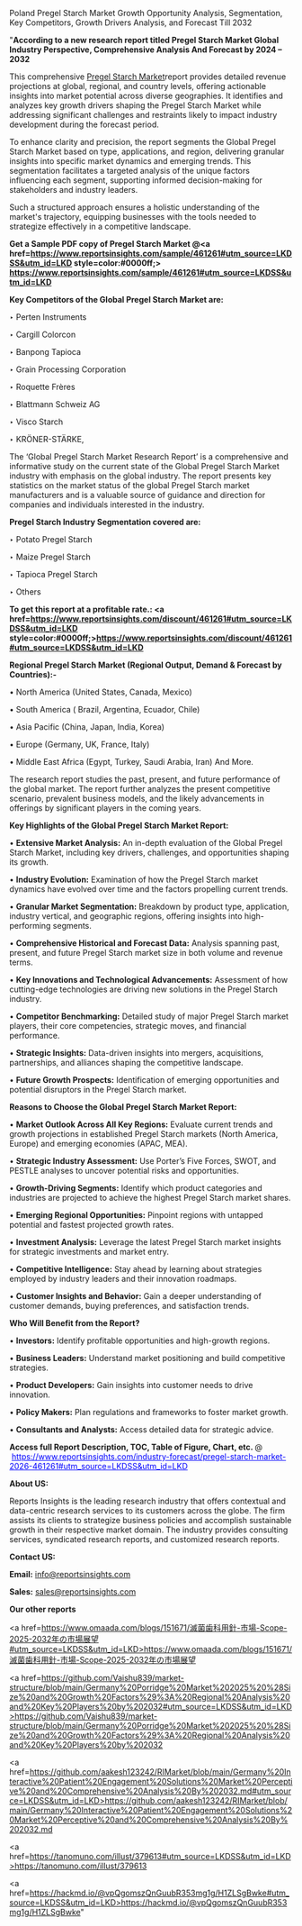 Poland Pregel Starch Market Growth Opportunity Analysis, Segmentation, Key Competitors, Growth Drivers Analysis, and Forecast Till 2032

"<strong>According to a new research report titled Pregel Starch Market Global Industry Perspective, Comprehensive Analysis And Forecast by 2024 – 2032</strong>

This comprehensive <a href=https://www.reportsinsights.com/sample/461261>Pregel Starch Market</a>report provides detailed revenue projections at global, regional, and country levels, offering actionable insights into market potential across diverse geographies. It identifies and analyzes key growth drivers shaping the Pregel Starch Market while addressing significant challenges and restraints likely to impact industry development during the forecast period.

To enhance clarity and precision, the report segments the Global Pregel Starch Market based on type, applications, and region, delivering granular insights into specific market dynamics and emerging trends. This segmentation facilitates a targeted analysis of the unique factors influencing each segment, supporting informed decision-making for stakeholders and industry leaders.

Such a structured approach ensures a holistic understanding of the market's trajectory, equipping businesses with the tools needed to strategize effectively in a competitive landscape.

<strong>Get a Sample PDF copy of Pregel Starch Market </strong><strong>@<a href=https://www.reportsinsights.com/sample/461261#utm_source=LKDSS&utm_id=LKD style=color:#0000ff;> https://www.reportsinsights.com/sample/461261#utm_source=LKDSS&utm_id=LKD</a></strong></font>

<strong>Key Competitors of the Global Pregel Starch Market are:</strong>

‣ Perten Instruments

‣ Cargill Colorcon

‣ Banpong Tapioca

‣ Grain Processing Corporation

‣ Roquette Frères

‣ Blattmann Schweiz AG

‣ Visco Starch

‣ KRÖNER-STÄRKE,

The ‘Global Pregel Starch Market Research Report’ is a comprehensive and informative study on the current state of the Global Pregel Starch Market industry with emphasis on the global industry. The report presents key statistics on the market status of the global Pregel Starch market manufacturers and is a valuable source of guidance and direction for companies and individuals interested in the industry.

<strong>Pregel Starch Industry Segmentation covered are:</strong>

‣ Potato Pregel Starch

‣ Maize Pregel Starch

‣ Tapioca Pregel Starch

‣ Others

<strong>To get this report at a profitable rate.: <a href=https://www.reportsinsights.com/discount/461261#utm_source=LKDSS&utm_id=LKD style=color:#0000ff;>https://www.reportsinsights.com/discount/461261#utm_source=LKDSS&utm_id=LKD</a></strong></font>

<strong>Regional Pregel Starch Market (Regional Output, Demand &amp; Forecast by Countries):-</strong>

• North America (United States, Canada, Mexico)

• South America ( Brazil, Argentina, Ecuador, Chile)

• Asia Pacific (China, Japan, India, Korea)

• Europe (Germany, UK, France, Italy)

• Middle East Africa (Egypt, Turkey, Saudi Arabia, Iran) And More.

The research report studies the past, present, and future performance of the global market. The report further analyzes the present competitive scenario, prevalent business models, and the likely advancements in offerings by significant players in the coming years.

<strong>Key Highlights of the Global Pregel Starch Market Report:</strong>

• <strong>Extensive Market Analysis:</strong> An in-depth evaluation of the Global Pregel Starch Market, including key drivers, challenges, and opportunities shaping its growth.

• <strong>Industry Evolution:</strong> Examination of how the Pregel Starch market dynamics have evolved over time and the factors propelling current trends.

• <strong>Granular Market Segmentation:</strong> Breakdown by product type, application, industry vertical, and geographic regions, offering insights into high-performing segments.

• <strong>Comprehensive Historical and Forecast Data:</strong> Analysis spanning past, present, and future Pregel Starch market size in both volume and revenue terms.

• <strong>Key Innovations and Technological Advancements:</strong> Assessment of how cutting-edge technologies are driving new solutions in the Pregel Starch industry.

• <strong>Competitor Benchmarking:</strong> Detailed study of major Pregel Starch market players, their core competencies, strategic moves, and financial performance.

• <strong>Strategic Insights:</strong> Data-driven insights into mergers, acquisitions, partnerships, and alliances shaping the competitive landscape.

• <strong>Future Growth Prospects:</strong> Identification of emerging opportunities and potential disruptors in the Pregel Starch market.

<strong>Reasons to Choose the Global Pregel Starch Market Report:</strong>

• <strong>Market Outlook Across All Key Regions:</strong> Evaluate current trends and growth projections in established Pregel Starch markets (North America, Europe) and emerging economies (APAC, MEA).

• <strong>Strategic Industry Assessment:</strong> Use Porter’s Five Forces, SWOT, and PESTLE analyses to uncover potential risks and opportunities.

• <strong>Growth-Driving Segments:</strong> Identify which product categories and industries are projected to achieve the highest Pregel Starch market shares.

• <strong>Emerging Regional Opportunities:</strong> Pinpoint regions with untapped potential and fastest projected growth rates.

• <strong>Investment Analysis:</strong> Leverage the latest Pregel Starch market insights for strategic investments and market entry.

• <strong>Competitive Intelligence:</strong> Stay ahead by learning about strategies employed by industry leaders and their innovation roadmaps.

• <strong>Customer Insights and Behavior:</strong> Gain a deeper understanding of customer demands, buying preferences, and satisfaction trends.

<strong>Who Will Benefit from the Report?</strong>

• <strong>Investors:</strong> Identify profitable opportunities and high-growth regions.

• <strong>Business Leaders:</strong> Understand market positioning and build competitive strategies.

• <strong>Product Developers:</strong> Gain insights into customer needs to drive innovation.

• <strong>Policy Makers:</strong> Plan regulations and frameworks to foster market growth.

• <strong>Consultants and Analysts:</strong> Access detailed data for strategic advice.
</ul>
<strong>Access full Report Description, TOC, Table of Figure, Chart, etc. </strong>@  <a href=https://www.reportsinsights.com/industry-forecast/pregel-starch-market-2026-461261#utm_source=LKDSS&utm_id=LKD style=color:#0000ff;>https://www.reportsinsights.com/industry-forecast/pregel-starch-market-2026-461261#utm_source=LKDSS&utm_id=LKD</a></font>

<strong><strong>About US</strong>:</strong>

Reports Insights is the leading research industry that offers contextual and data-centric research services to its customers across the globe. The firm assists its clients to strategize business policies and accomplish sustainable growth in their respective market domain. The industry provides consulting services, syndicated research reports, and customized research reports.

<strong>Contact US:</strong>

<p class=""""><b>Email:</b> <a href=mailto:info@reportsinsights.com>info@reportsinsights.com</a></p>
<p class=""""><b>Sales:</b> <a href=mailto:sales@reportsinsights.com>sales@reportsinsights.com</a></p>

<strong>Our other reports</strong>

<a href=https://www.omaada.com/blogs/151671/滅菌歯科用針-市場-Scope-2025-2032年の市場展望#utm_source=LKDSS&utm_id=LKD>https://www.omaada.com/blogs/151671/滅菌歯科用針-市場-Scope-2025-2032年の市場展望</a>

<a href=https://github.com/Vaishu839/market-structure/blob/main/Germany%20Porridge%20Market%202025%20%28Size%20and%20Growth%20Factors%29%3A%20Regional%20Analysis%20and%20Key%20Players%20by%202032#utm_source=LKDSS&utm_id=LKD>https://github.com/Vaishu839/market-structure/blob/main/Germany%20Porridge%20Market%202025%20%28Size%20and%20Growth%20Factors%29%3A%20Regional%20Analysis%20and%20Key%20Players%20by%202032</a>

<a href=https://github.com/aakesh123242/RIMarket/blob/main/Germany%20Interactive%20Patient%20Engagement%20Solutions%20Market%20Perceptive%20and%20Comprehensive%20Analysis%20By%202032.md#utm_source=LKDSS&utm_id=LKD>https://github.com/aakesh123242/RIMarket/blob/main/Germany%20Interactive%20Patient%20Engagement%20Solutions%20Market%20Perceptive%20and%20Comprehensive%20Analysis%20By%202032.md</a>

<a href=https://tanomuno.com/illust/379613#utm_source=LKDSS&utm_id=LKD>https://tanomuno.com/illust/379613</a>

<a href=https://hackmd.io/@vpQgomszQnGuubR353mg1g/H1ZLSgBwke#utm_source=LKDSS&utm_id=LKD>https://hackmd.io/@vpQgomszQnGuubR353mg1g/H1ZLSgBwke</a>"
